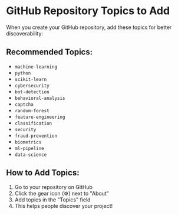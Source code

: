 # GitHub Repository Topics to Add

When you create your GitHub repository, add these topics for better discoverability:

## Recommended Topics:
- `machine-learning`
- `python`
- `scikit-learn`
- `cybersecurity` 
- `bot-detection`
- `behavioral-analysis`
- `captcha`
- `random-forest`
- `feature-engineering`
- `classification`
- `security`
- `fraud-prevention`
- `biometrics`
- `ml-pipeline`
- `data-science`

## How to Add Topics:
1. Go to your repository on GitHub
2. Click the gear icon (⚙️) next to "About" 
3. Add topics in the "Topics" field
4. This helps people discover your project!
